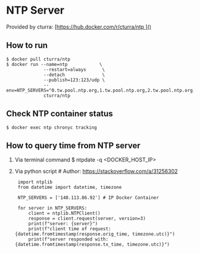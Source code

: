 # NTP Server
Provided by cturra: [https://hub.docker.com/r/cturra/ntp ]()
## How to run
	$ docker pull cturra/ntp
	$ docker run --name=ntp            \
	              --restart=always      \
	              --detach              \
	              --publish=123:123/udp \
				  --env=NTP_SERVERS="0.tw.pool.ntp.org,1.tw.pool.ntp.org,2.tw.pool.ntp.org,3.tw.pool.ntp.org"\
	              cturra/ntp
## Check NTP container status
	$ docker exec ntp chronyc tracking
## How to query time from NTP server
1. Via terminal command
		$ ntpdate -q <DOCKER_HOST_IP>
2. Via python script
		# Author: https://stackoverflow.com/a/31256302
		
		import ntplib
		from datetime import datetime, timezone
		
		NTP_SERVERS = ['140.113.86.92'] # IP Docker Container
		
		for server in NTP_SERVERS:
			client = ntplib.NTPClient()
			response = client.request(server, version=3)
			print(f"server: {server}")
			print(f"client time of request: {datetime.fromtimestamp(response.orig_time, timezone.utc)}")
			print(f"server responded with: {datetime.fromtimestamp(response.tx_time, timezone.utc)}")

